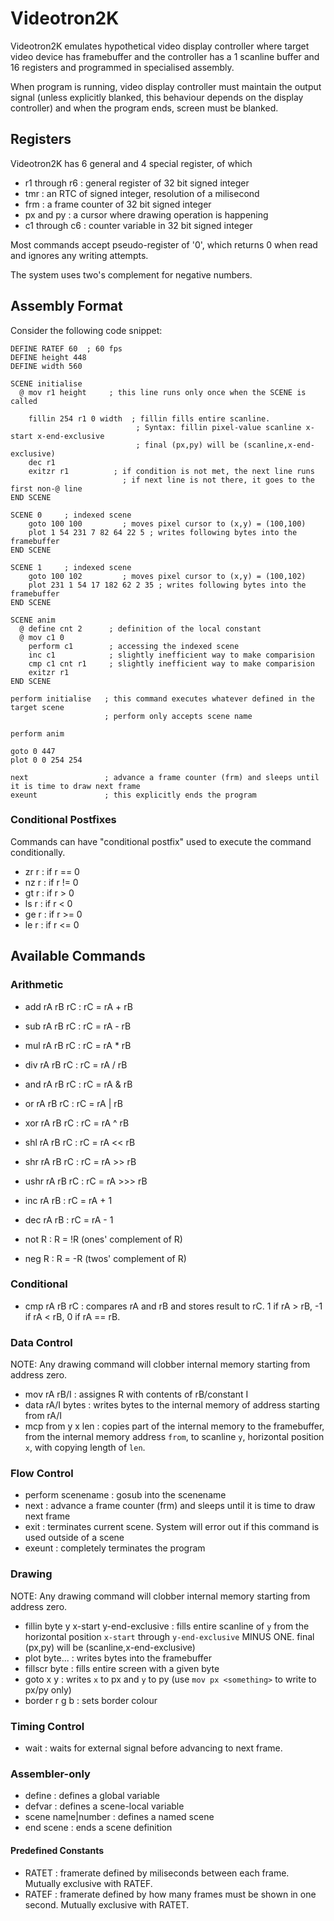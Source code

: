 # Videotron2K

Videotron2K emulates hypothetical video display controller where target video device has framebuffer and the controller has a 1 scanline buffer and 16 registers and programmed in specialised assembly.

When program is running, video display controller must maintain the output signal (unless explicitly blanked, this behaviour depends on the display controller) and when the program ends, screen must be blanked.

## Registers

Videotron2K has 6 general and 4 special register, of which

- r1 through r6 : general register of 32 bit signed integer
- tmr : an RTC of signed integer, resolution of a milisecond
- frm : a frame counter of 32 bit signed integer
- px and py : a cursor where drawing operation is happening
- c1 through c6 : counter variable in 32 bit signed integer

Most commands accept pseudo-register of '0', which returns 0 when read and ignores any writing attempts.

The system uses two's complement for negative numbers.

## Assembly Format

Consider the following code snippet:

```
DEFINE RATEF 60  ; 60 fps
DEFINE height 448
DEFINE width 560

SCENE initialise
  @ mov r1 height     ; this line runs only once when the SCENE is called

    fillin 254 r1 0 width  ; fillin fills entire scanline.
                            ; Syntax: fillin pixel-value scanline x-start x-end-exclusive
                            ; final (px,py) will be (scanline,x-end-exclusive)
    dec r1
    exitzr r1          ; if condition is not met, the next line runs
                         ; if next line is not there, it goes to the first non-@ line
END SCENE

SCENE 0     ; indexed scene
    goto 100 100         ; moves pixel cursor to (x,y) = (100,100)   
    plot 1 54 231 7 82 64 22 5 ; writes following bytes into the framebuffer
END SCENE

SCENE 1     ; indexed scene
    goto 100 102         ; moves pixel cursor to (x,y) = (100,102)   
    plot 231 1 54 17 182 62 2 35 ; writes following bytes into the framebuffer
END SCENE

SCENE anim
  @ define cnt 2      ; definition of the local constant
  @ mov c1 0
    perform c1        ; accessing the indexed scene
    inc c1            ; slightly inefficient way to make comparision
    cmp c1 cnt r1     ; slightly inefficient way to make comparision
    exitzr r1
END SCENE

perform initialise   ; this command executes whatever defined in the target scene
                     ; perform only accepts scene name

perform anim

goto 0 447
plot 0 0 254 254

next                 ; advance a frame counter (frm) and sleeps until it is time to draw next frame
exeunt               ; this explicitly ends the program
```

### Conditional Postfixes

Commands can have "conditional postfix" used to execute the command conditionally.

- zr r : if r == 0
- nz r : if r != 0
- gt r : if r > 0
- ls r : if r < 0
- ge r : if r >= 0
- le r : if r <= 0

## Available Commands

### Arithmetic

* add rA rB rC : rC = rA + rB
* sub rA rB rC : rC = rA - rB
* mul rA rB rC : rC = rA * rB
* div rA rB rC : rC = rA / rB
* and rA rB rC : rC = rA & rB
* or rA rB rC : rC = rA | rB
* xor rA rB rC : rC = rA ^ rB
* shl rA rB rC : rC = rA << rB
* shr rA rB rC : rC = rA >> rB
* ushr rA rB rC : rC = rA >>> rB

* inc rA rB : rC = rA + 1
* dec rA rB : rC = rA - 1

* not R : R = !R (ones' complement of R)
* neg R : R = -R (twos' complement of R)

### Conditional

* cmp rA rB rC : compares rA and rB and stores result to rC. 1 if rA > rB, -1 if rA < rB, 0 if rA == rB.

### Data Control

NOTE: Any drawing command will clobber internal memory starting from address zero.

* mov rA rB/I : assignes R with contents of rB/constant I
* data rA/I bytes : writes bytes to the internal memory of address starting from rA/I
* mcp from y x len : copies part of the internal memory to the framebuffer, from the internal memory address `from`,
                        to scanline `y`, horizontal position `x`, with copying length of `len`.

### Flow Control

* perform scenename : gosub into the scenename
* next : advance a frame counter (frm) and sleeps until it is time to draw next frame
* exit : terminates current scene. System will error out if this command is used outside of a scene
* exeunt : completely terminates the program

### Drawing

NOTE: Any drawing command will clobber internal memory starting from address zero.

* fillin byte y x-start y-end-exclusive : fills entire scanline of `y` from the horizontal position `x-start` through
                                          `y-end-exclusive` MINUS ONE. final (px,py) will be (scanline,x-end-exclusive)
* plot byte... : writes bytes into the framebuffer
* fillscr byte : fills entire screen with a given byte
* goto x y : writes `x` to px and `y` to py (use `mov px <something>` to write to px/py only)
* border r g b : sets border colour

### Timing Control

* wait : waits for external signal before advancing to next frame.

### Assembler-only

* define : defines a global variable
* defvar : defines a scene-local variable
* scene name|number : defines a named scene
* end scene : ends a scene definition

#### Predefined Constants

* RATET : framerate defined by miliseconds between each frame. Mutually exclusive with RATEF.
* RATEF : framerate defined by how many frames must be shown in one second. Mutually exclusive with RATET.